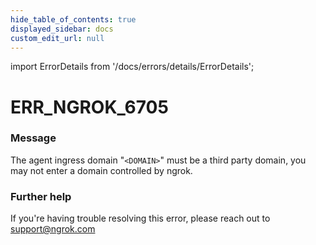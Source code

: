 ```yaml
---
hide_table_of_contents: true
displayed_sidebar: docs
custom_edit_url: null
---
```


import ErrorDetails from '/docs/errors/details/ErrorDetails';

# ERR_NGROK_6705

### Message
The agent ingress domain "`<DOMAIN>`" must be a third party domain, you may not enter a domain controlled by ngrok.

### Further help
If you're having trouble resolving this error, please reach out to [support@ngrok.com](mailto:support@ngrok.com?subject=Help%20with%20ERR_NGROK_6705)

<ErrorDetails error='err_ngrok_6705' />
